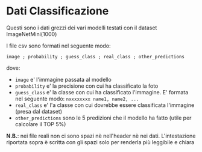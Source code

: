 # Dati Classificazione

Questi sono i dati grezzi dei vari modelli testati con il dataset ImageNetMini(1000)

I file csv sono formati nel seguente modo:

```
image ; probability ; guess_class ; real_class ; other_predictions
```

dove:

* `image` e' l'immagine passata al modello
* `probability` e' la precisione con cui ha classificato la foto
* `guess_class` e' la classe con cui ha classificato l'immagine. E' formata nel seguente modo: `nxxxxxxxx name1, name2, ...`
* `real_class` e' l'a classe con cui dovrebbe essere classificata l'immagine (presa dal dataset)
* `other_predictions` sono le 5 predizioni che il modello ha fatto (utile per calcolare il TOP 5%)

**N.B.**: nei file reali non ci sono spazi nè nell'header nè nei dati. L'intestazione riportata sopra è scritta con gli spazi solo per renderla più leggibile e chiara
